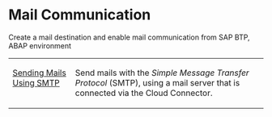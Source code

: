 <!-- loio1d8c397104a64502996e6c5eb4e4c29b -->

# Mail Communication

Create a mail destination and enable mail communication from SAP BTP, ABAP environment


<table>
<tr>
<td valign="top">

[Sending Mails Using SMTP](sending-mails-using-smtp-8d1f989.md)



</td>
<td valign="top">

Send mails with the *Simple Message Transfer Protocol* \(SMTP\), using a mail server that is connected via the Cloud Connector.



</td>
</tr>
</table>

